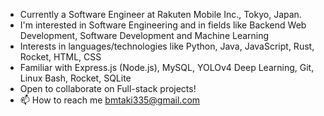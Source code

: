 - Currently a Software Engineer at Rakuten Mobile Inc., Tokyo, Japan.
- I'm interested in Software Engineering and in fields like Backend Web Development, Software Development and Machine Learning
- Interests in languages/technologies like Python, Java, JavaScript, Rust, Rocket, HTML, CSS
- Familiar with Express.js (Node.js), MySQL, YOLOv4 Deep Learning, Git, Linux Bash, Rocket, SQLite
- Open to collaborate on Full-stack projects!
- 📫 How to reach me bmtaki335@gmail.com

<!---
dbAbstract/dbAbstract is a ✨ special ✨ repository because its `README.md` (this file) appears on your GitHub profile.
You can click the Preview link to take a look at your changes.
--->

